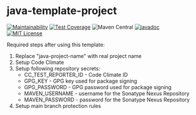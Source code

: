 # java-template-project

[![Maintainability](https://api.codeclimate.com/v1/badges/08180ff0281877bd59a3/maintainability)](https://codeclimate.com/github/jshaptic/java-project-template/maintainability)
[![Test Coverage](https://api.codeclimate.com/v1/badges/08180ff0281877bd59a3/test_coverage)](https://codeclimate.com/github/jshaptic/java-project-template/test_coverage)
![Maven Central](https://img.shields.io/maven-central/v/com.github.jshaptic/java-project-template)
[![javadoc](https://javadoc.io/badge2/com.github.jshaptic/java-project-template/javadoc.svg)](https://javadoc.io/doc/com.github.jshaptic/java-project-template)
[![MIT License](https://img.shields.io/badge/License-MIT-blue.svg)](LICENSE)

Required steps after using this template:

1. Replace "java-project-name" with real project name
2. Setup Code Climate
3. Setup following repository secrets:
   - CC_TEST_REPORTER_ID - Code Climate ID
   - GPG_KEY - GPG key used for package signing
   - GPG_PASSWORD - GPG password used for package signing
   - MAVEN_USERNAME - username for the Sonatype Nexus Repository
   - MAVEN_PASSWORD - password for the Sonatype Nexus Repository
4. Setup main branch protection rules
